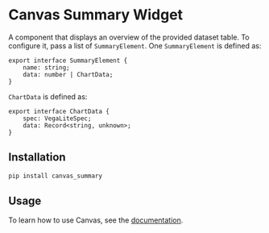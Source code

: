 # Canvas Summary Widget

A component that displays an overview of the provided dataset table.
To configure it, pass a list of `SummaryElement`.
One `SummaryElement` is defined as:

```
export interface SummaryElement {
    name: string;
    data: number | ChartData;
}
```

`ChartData` is defined as:

```
export interface ChartData {
    spec: VegaLiteSpec;
    data: Record<string, unknown>;
}
```

## Installation

```bash
pip install canvas_summary
```


## Usage

To learn how to use Canvas, see the [documentation](https://satishlokkoju.github.io/deepview/).
